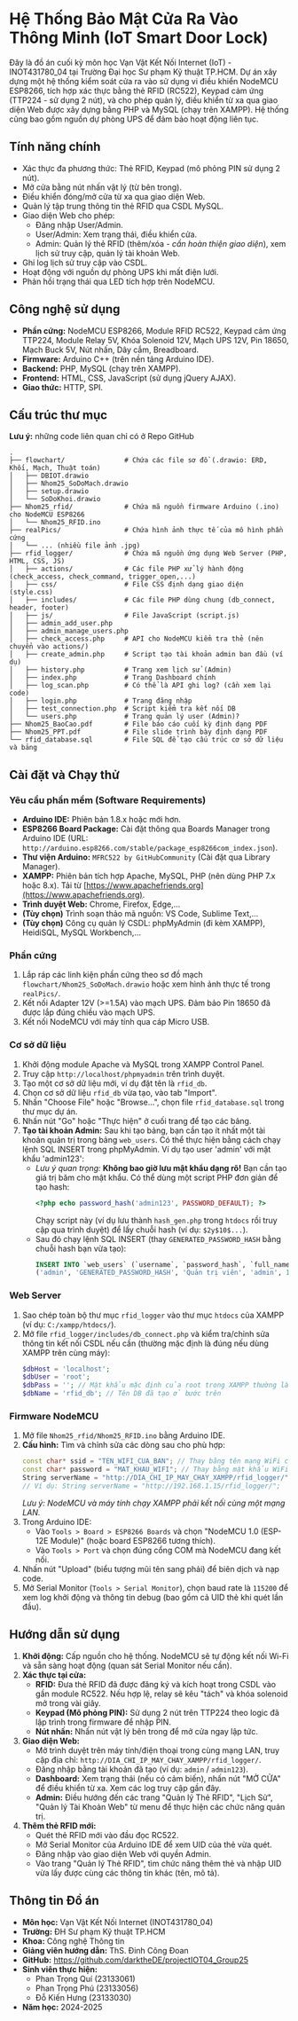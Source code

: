 # Hệ Thống Bảo Mật Cửa Ra Vào Thông Minh (IoT Smart Door Lock)

Đây là đồ án cuối kỳ môn học Vạn Vật Kết Nối Internet (IoT) - INOT431780_04 tại Trường Đại học Sư phạm Kỹ thuật TP.HCM. Dự án xây dựng một hệ thống kiểm soát cửa ra vào sử dụng vi điều khiển NodeMCU ESP8266, tích hợp xác thực bằng thẻ RFID (RC522), Keypad cảm ứng (TTP224 - sử dụng 2 nút), và cho phép quản lý, điều khiển từ xa qua giao diện Web được xây dựng bằng PHP và MySQL (chạy trên XAMPP). Hệ thống cũng bao gồm nguồn dự phòng UPS để đảm bảo hoạt động liên tục.

## Tính năng chính

*   Xác thực đa phương thức: Thẻ RFID, Keypad (mô phỏng PIN sử dụng 2 nút).
*   Mở cửa bằng nút nhấn vật lý (từ bên trong).
*   Điều khiển đóng/mở cửa từ xa qua giao diện Web.
*   Quản lý tập trung thông tin thẻ RFID qua CSDL MySQL.
*   Giao diện Web cho phép:
    *   Đăng nhập User/Admin.
    *   User/Admin: Xem trạng thái, điều khiển cửa.
    *   Admin: Quản lý thẻ RFID (thêm/xóa - *cần hoàn thiện giao diện*), xem lịch sử truy cập, quản lý tài khoản Web.
*   Ghi log lịch sử truy cập vào CSDL.
*   Hoạt động với nguồn dự phòng UPS khi mất điện lưới.
*   Phản hồi trạng thái qua LED tích hợp trên NodeMCU.

## Công nghệ sử dụng

*   **Phần cứng:** NodeMCU ESP8266, Module RFID RC522, Keypad cảm ứng TTP224, Module Relay 5V, Khóa Solenoid 12V, Mạch UPS 12V, Pin 18650, Mạch Buck 5V, Nút nhấn, Dây cắm, Breadboard.
*   **Firmware:** Arduino C++ (trên nền tảng Arduino IDE).
*   **Backend:** PHP, MySQL (chạy trên XAMPP).
*   **Frontend:** HTML, CSS, JavaScript (sử dụng jQuery AJAX).
*   **Giao thức:** HTTP, SPI.

## Cấu trúc thư mục
**Lưu ý:** những code liên quan chỉ có ở Repo GitHub
```
.
├── flowchart/               # Chứa các file sơ đồ (.drawio: ERD, Khối, Mạch, Thuật toán)
│   ├── DBIOT.drawio
│   ├── Nhom25_SoDoMach.drawio
│   ├── setup.drawio
│   └── SoDoKhoi.drawio
├── Nhom25_rfid/             # Chứa mã nguồn firmware Arduino (.ino) cho NodeMCU ESP8266
│   └── Nhom25_RFID.ino
├── realPics/                # Chứa hình ảnh thực tế của mô hình phần cứng
│   └── ... (nhiều file ảnh .jpg)
├── rfid_logger/             # Chứa mã nguồn ứng dụng Web Server (PHP, HTML, CSS, JS)
│   ├── actions/             # Các file PHP xử lý hành động (check_access, check_command, trigger_open,...)
│   ├── css/                 # File CSS định dạng giao diện (style.css)
│   ├── includes/            # Các file PHP dùng chung (db_connect, header, footer)
│   ├── js/                  # File JavaScript (script.js)
│   ├── admin_add_user.php
│   ├── admin_manage_users.php
│   ├── check_access.php     # API cho NodeMCU kiểm tra thẻ (nên chuyển vào actions/)
│   ├── create_admin.php     # Script tạo tài khoản admin ban đầu (ví dụ)
│   ├── history.php          # Trang xem lịch sử (Admin)
│   ├── index.php            # Trang Dashboard chính
│   ├── log_scan.php         # Có thể là API ghi log? (cần xem lại code)
│   ├── login.php            # Trang đăng nhập
│   ├── test_connection.php  # Script kiểm tra kết nối DB
│   └── users.php            # Trang quản lý user (Admin)?
├── Nhom25_BaoCao.pdf        # File báo cáo cuối kỳ định dạng PDF
├── Nhom25_PPT.pdf           # File slide trình bày định dạng PDF
└── rfid_database.sql        # File SQL để tạo cấu trúc cơ sở dữ liệu và bảng
```

## Cài đặt và Chạy thử

### Yêu cầu phần mềm (Software Requirements)

*   **Arduino IDE:** Phiên bản 1.8.x hoặc mới hơn.
*   **ESP8266 Board Package:** Cài đặt thông qua Boards Manager trong Arduino IDE (URL: `http://arduino.esp8266.com/stable/package_esp8266com_index.json`).
*   **Thư viện Arduino:** `MFRC522 by GitHubCommunity` (Cài đặt qua Library Manager).
*   **XAMPP:** Phiên bản tích hợp Apache, MySQL, PHP (nên dùng PHP 7.x hoặc 8.x). Tải từ [https://www.apachefriends.org](https://www.apachefriends.org).
*   **Trình duyệt Web:** Chrome, Firefox, Edge,...
*   **(Tùy chọn)** Trình soạn thảo mã nguồn: VS Code, Sublime Text,...
*   **(Tùy chọn)** Công cụ quản lý CSDL: phpMyAdmin (đi kèm XAMPP), HeidiSQL, MySQL Workbench,...

### Phần cứng

1.  Lắp ráp các linh kiện phần cứng theo sơ đồ mạch `flowchart/Nhom25_SoDoMach.drawio` hoặc xem hình ảnh thực tế trong `realPics/`.
2.  Kết nối Adapter 12V (>=1.5A) vào mạch UPS. Đảm bảo Pin 18650 đã được lắp đúng chiều vào mạch UPS.
3.  Kết nối NodeMCU với máy tính qua cáp Micro USB.

### Cơ sở dữ liệu

1.  Khởi động module Apache và MySQL trong XAMPP Control Panel.
2.  Truy cập `http://localhost/phpmyadmin` trên trình duyệt.
3.  Tạo một cơ sở dữ liệu mới, ví dụ đặt tên là `rfid_db`.
4.  Chọn cơ sở dữ liệu `rfid_db` vừa tạo, vào tab "Import".
5.  Nhấn "Choose File" hoặc "Browse...", chọn file `rfid_database.sql` trong thư mục dự án.
6.  Nhấn nút "Go" hoặc "Thực hiện" ở cuối trang để tạo các bảng.
7.  **Tạo tài khoản Admin:** Sau khi tạo bảng, bạn cần tạo ít nhất một tài khoản quản trị trong bảng `web_users`. Có thể thực hiện bằng cách chạy lệnh SQL INSERT trong phpMyAdmin. Ví dụ tạo user 'admin' với mật khẩu 'admin123':
    *   *Lưu ý quan trọng:* **Không bao giờ lưu mật khẩu dạng rõ!** Bạn cần tạo giá trị băm cho mật khẩu. Có thể dùng một script PHP đơn giản để tạo hash:
        ```php
        <?php echo password_hash('admin123', PASSWORD_DEFAULT); ?>
        ```
        Chạy script này (ví dụ lưu thành `hash_gen.php` trong `htdocs` rồi truy cập qua trình duyệt) để lấy chuỗi hash (ví dụ: `$2y$10$...`).
    *   Sau đó chạy lệnh SQL INSERT (thay `GENERATED_PASSWORD_HASH` bằng chuỗi hash bạn vừa tạo):
        ```sql
        INSERT INTO `web_users` (`username`, `password_hash`, `full_name`, `role`, `is_active`) VALUES
        ('admin', 'GENERATED_PASSWORD_HASH', 'Quản trị viên', 'admin', 1);
        ```

### Web Server

1.  Sao chép toàn bộ thư mục `rfid_logger` vào thư mục `htdocs` của XAMPP (ví dụ: `C:/xampp/htdocs/`).
2.  Mở file `rfid_logger/includes/db_connect.php` và kiểm tra/chỉnh sửa thông tin kết nối CSDL nếu cần (thường mặc định là đúng nếu dùng XAMPP trên cùng máy):
    ```php
    $dbHost = 'localhost';
    $dbUser = 'root';
    $dbPass = ''; // Mật khẩu mặc định của root trong XAMPP thường là rỗng
    $dbName = 'rfid_db'; // Tên DB đã tạo ở bước trên
    ```

### Firmware NodeMCU

1.  Mở file `Nhom25_rfid/Nhom25_RFID.ino` bằng Arduino IDE.
2.  **Cấu hình:** Tìm và chỉnh sửa các dòng sau cho phù hợp:
    ```cpp
    const char* ssid = "TEN_WIFI_CUA_BAN"; // Thay bằng tên mạng WiFi của bạn
    const char* password = "MAT_KHAU_WIFI"; // Thay bằng mật khẩu WiFi của bạn
    String serverName = "http://DIA_CHI_IP_MAY_CHAY_XAMPP/rfid_logger/"; // Thay bằng IP của máy tính chạy XAMPP
    // Ví dụ: String serverName = "http://192.168.1.15/rfid_logger/";
    ```
    *Lưu ý: NodeMCU và máy tính chạy XAMPP phải kết nối cùng một mạng LAN.*
3.  Trong Arduino IDE:
    *   Vào `Tools > Board > ESP8266 Boards` và chọn "NodeMCU 1.0 (ESP-12E Module)" (hoặc board ESP8266 tương thích).
    *   Vào `Tools > Port` và chọn đúng cổng COM mà NodeMCU đang kết nối.
4.  Nhấn nút "Upload" (biểu tượng mũi tên sang phải) để biên dịch và nạp code.
5.  Mở Serial Monitor (`Tools > Serial Monitor`), chọn baud rate là `115200` để xem log khởi động và thông tin debug (bao gồm cả UID thẻ khi quét lần đầu).

## Hướng dẫn sử dụng

1.  **Khởi động:** Cấp nguồn cho hệ thống. NodeMCU sẽ tự động kết nối Wi-Fi và sẵn sàng hoạt động (quan sát Serial Monitor nếu cần).
2.  **Xác thực tại cửa:**
    *   **RFID:** Đưa thẻ RFID đã được đăng ký và kích hoạt trong CSDL vào gần module RC522. Nếu hợp lệ, relay sẽ kêu "tách" và khóa solenoid mở trong vài giây.
    *   **Keypad (Mô phỏng PIN):** Sử dụng 2 nút trên TTP224 theo logic đã lập trình trong firmware để nhập PIN.
    *   **Nút nhấn:** Nhấn nút vật lý bên trong để mở cửa ngay lập tức.
3.  **Giao diện Web:**
    *   Mở trình duyệt trên máy tính/điện thoại trong cùng mạng LAN, truy cập địa chỉ: `http://DIA_CHI_IP_MAY_CHAY_XAMPP/rfid_logger/`.
    *   Đăng nhập bằng tài khoản đã tạo (ví dụ: `admin` / `admin123`).
    *   **Dashboard:** Xem trạng thái (nếu có cảm biến), nhấn nút "MỞ CỬA" để điều khiển từ xa. Xem các log truy cập gần đây.
    *   **Admin:** Điều hướng đến các trang "Quản lý Thẻ RFID", "Lịch Sử", "Quản lý Tài Khoản Web" từ menu để thực hiện các chức năng quản trị.
4.  **Thêm thẻ RFID mới:**
    *   Quét thẻ RFID mới vào đầu đọc RC522.
    *   Mở Serial Monitor của Arduino IDE để xem UID của thẻ vừa quét.
    *   Đăng nhập vào giao diện Web với quyền Admin.
    *   Vào trang "Quản lý Thẻ RFID", tìm chức năng thêm thẻ và nhập UID vừa lấy được cùng các thông tin khác (tên, mô tả).

## Thông tin Đồ án

*   **Môn học:** Vạn Vật Kết Nối Internet (INOT431780_04)
*   **Trường:** ĐH Sư phạm Kỹ thuật TP.HCM
*   **Khoa:** Công nghệ Thông tin
*   **Giảng viên hướng dẫn:** ThS. Đinh Công Đoan
*   **GitHub:** https://github.com/darktheDE/projectIOT04_Group25
*   **Sinh viên thực hiện:**
    *   Phan Trọng Quí (23133061)
    *   Phan Trọng Phú (23133056)
    *   Đỗ Kiến Hưng (23133030)
*   **Năm học:** 2024-2025
